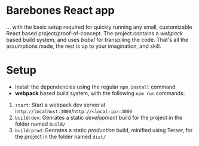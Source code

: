 # Barebones React app
... with the basic setup required for quickly running any small, customizable React based project/proof-of-concept. The project contains a *webpack* based build system, and uses *babel* for transpiling the code. That's all the assumptions made, the rest is up to your imagination, and skill.

# Setup
- Install the dependencies using the regular `npm install` command
- **webpack** based build system, with the following `npm run` commands:
1. `start`: Start a webpack dev server at `http://localhost:3000`/`http://<local-ip>:3000`
1. `build:dev`: Genrates a static *development* build for the project in the folder named `build/`
1. `build:prod`: Genrates a static *production* build, minified using Terser, for the project in the folder named `dist/`